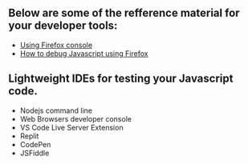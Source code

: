## Below are some of the refference material for your developer tools: 
* [Using Firefox console](https://www.youtube.com/watch?v=px0oo9nB7sY) 
* [How to debug Javascript using Firefox](https://www.tutorialspoint.com/How-can-we-debug-JavaScript-using-Firefox)

## Lightweight IDEs for testing your Javascript code.
* Nodejs command line
* Web Browsers developer console
* VS Code Live Server Extension
* Replit
* CodePen
* JSFiddle